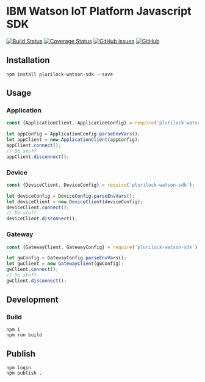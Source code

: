 # IBM Watson IoT Platform Javascript SDK

[![Build Status](https://travis-ci.org/ibm-watson-iot/iot-nodejs.svg?branch=master)](https://travis-ci.org/ibm-watson-iot/iot-nodejs)
[![Coverage Status](https://coveralls.io/repos/github/ibm-watson-iot/iot-nodejs/badge.svg?branch=master)](https://coveralls.io/github/ibm-watson-iot/iot-nodejs?branch=master)
[![GitHub issues](https://img.shields.io/github/issues/ibm-watson-iot/iot-nodejs.svg)](https://github.com/ibm-watson-iot/iot-nodejs/issues)
[![GitHub](https://img.shields.io/github/license/ibm-watson-iot/iot-nodejs.svg)](https://github.com/ibm-watson-iot/iot-nodejs/blob/master/LICENSE)



## Installation

```
npm install plurilock-watson-sdk --save
```


## Usage

### Application

```javascript
const {ApplicationClient, ApplicationConfig} = require('plurilock-watson-sdk');

let appConfig = ApplicationConfig.parseEnvVars();
let appClient = new ApplicationClient(appConfig);
appClient.connect();
// Do stuff
appClient.disconnect();
```

### Device

```javascript
const {DeviceClient, DeviceConfig} = require('plurilock-watson-sdk');

let deviceConfig = DeviceConfig.parseEnvVars();
let deviceClient = new DeviceClient(deviceConfig);
deviceClient.connect();
// Do stuff
deviceClient.disconnect();
```

### Gateway

```javascript
const {GatewayClient, GatewayConfig} = require('plurilock-watson-sdk');

let gwConfig = GatewayConfig.parseEnvVars();
let gwClient = new GatewayClient(gwConfig);
gwClient.connect();
// Do stuff
gwClient.disconnect();
```

## Development

### Build
```
npm i
npm run build
```

## Publish

```
npm login
npm publish .
```
